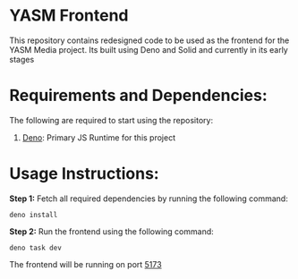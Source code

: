# YASM Frontend
This repository contains redesigned code to be used as the frontend for the YASM Media project. Its built using Deno and Solid and currently in its early stages

# Requirements and Dependencies:
The following are required to start using the repository:
1. [Deno](https://deno.com/): Primary JS Runtime for this project

# Usage Instructions:
**Step 1:** Fetch all required dependencies by running the following command:
```
deno install
```

**Step 2:** Run the frontend using the following command:
```
deno task dev
```

The frontend will be running on port [5173](http://localhost:5173)
